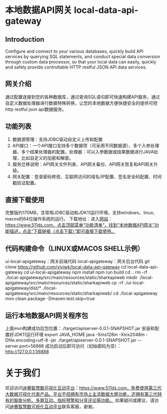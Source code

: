 # 本地数据API网关 local-data-api-gateway
## Introduction
Configure and connect to your various databases, quickly build API services by querying SQL statements, and conduct special data conversion through custom data processor, so that your local data can easily, quickly and safely provide controllable HTTP restful JSON API data services.
## 网关介绍
通过配置连接到您的各种数据库，通过查询SQL语句即可快速构建API服务，通过自定义数据处理器进行数据特殊转换，让您的本地数据方便快捷安全的提供可控http restful json api数据服务。
## 功能列表
1. 数据源管理：支持JDBC驱动自定义上传和配置
2. API接口：一个API接口支持多个数据项（可采用不同数据源）、多个入参处理器、多个结果处理器的配置。处理器：可以入参数据或结果数据进行JAVA处理，比如自定义的加密和解密。
3. 服务迁移说明：API网关文件列表、API网关备份、API网关恢复和API网关升级。
4. 网关配置：登录密码修改、互联网访问的域名/IP配置、签名安全码配置、时间戳验证配置。
## 直接下载使用
完整版约170MB，含常用JDBC驱动和JDK11运行环境，支持windows、linux、macos的64位操作系统的运行。
下载地址：进入[网站](https://www.511ds.com)：https://www.511ds.com，点击顶部菜单“功能清单”，找到“本地数据API网关”功能描述，点击“下载链接（点击下载）”即可直接下载使用。
## 代码构建命令（LINUX或MACOS SHELL示例）
ui-local-apigateway：网关前端代码
local-apigateway：网关后台代码
git clone https://github.com/yiyiwk/local-data-api-gateway
cd local-data-api-gateway
cd ui-local-apigateway
npm install
npm run build
cd ..
rm -rf ./local-apigateway/src/main/resources/static/sharkapiweb
mkdir ./local-apigateway/src/main/resources/static/sharkapiweb
cp -rf ./ui-local-apigateway/dist/* ./local-apigateway/src/main/resources/static/sharkapiweb/
cd ./local-apigateway
mvn clean package -Dmaven.test.skip=true
## 运行本地数据API网关程序包
上面mvn构建成功后包位置：./target/apiserver-0.0.1-SNAPSHOT.jar
安装和配置好JDK11运行环境
export JAVA_HOME
java -Xms128m -Xmx2048m -Dfile.encoding=utf-8 -jar ./target/apiserver-0.0.1-SNAPSHOT.jar --server.port=56888
成功启动后即可访问（初始密码为空）：http://127.0.0.1:56888
# 关于我们
欢迎访问[迪赛智慧数可视化互动平台](https://www.511ds.com)：https://www.511ds.com，免费使用第三代大数据可视化代表产品。平台不但拥有市场上主流数据大屏功能，还拥有第三代特有的智能分析、多屏互动、指标预警和分享评论等功能。
如果疑问或建议，请访问[迪赛智慧数可视化互动平台](https://www.511ds.com)联系客服，谢谢。